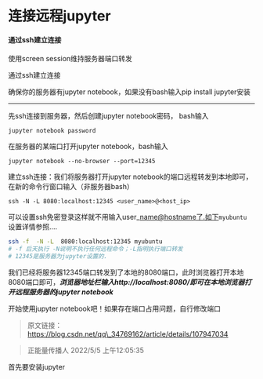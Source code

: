 # 连接远程jupyter


#### 通过ssh建立连接

使用screen session维持服务器端口转发

通过ssh建立连接

确保你的服务器有jupyter notebook，如果没有bash输入pip install jupyter安装

---
先ssh连接到服务器，然后创建jupyter notebook密码， bash输入

`jupyter notebook password`

在服务器的某端口打开jupyter notebook，bash输入

`jupyter notebook --no-browser --port=12345`

建立ssh连接：我们将服务器打开jupyter notebook的端口远程转发到本地即可，在新的命令行窗口输入（非服务器bash）

`ssh -N -L 8080:localhost:12345 <user_name>@<host_ip>`

可以设置ssh免密登录这样就不用输入user\_name@hostname了.如下`myubuntu` 设置详情参照....

```bash
ssh -f  -N -L  8080:localhost:12345 myubuntu
# -f 后天执行 -N说明不执行任何远程命令；-L指明执行端口转发
# 12345是服务器为jupyter设置的.
```
我们已经将服务器12345端口转发到了本地的8080端口，此时浏览器打开本地8080端口即可，***浏览器地址栏输入http://localhost:8080/即可在本地浏览器打开远程服务器的jupyter notebook***

开始使用jupyter notebook吧！如果存在端口占用问题，自行修改端口



> 原文链接：https://blog.csdn.net/qq\_34769162/article/details/107947034



> 正能量传播人 2022/5/5 上午12:05:35

首先要安装jupyter